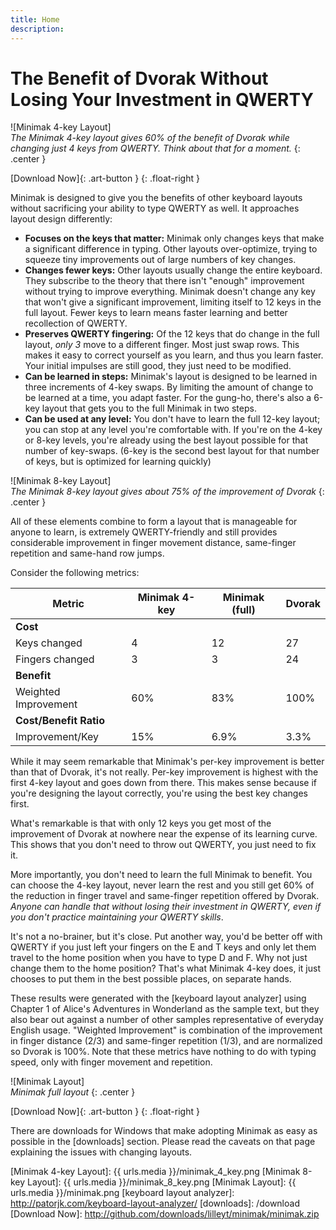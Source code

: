 ```yaml
---
title: Home
description:
---
```

The Benefit of Dvorak Without Losing Your Investment in QWERTY
==============================================================

![Minimak 4-key Layout]  
_The Minimak 4-key layout gives 60% of the benefit of Dvorak while
changing just 4 keys from QWERTY.  Think about that for a moment._
{: .center }

[Download Now]{: .art-button }
{: .float-right }

Minimak is designed to give you the benefits of other keyboard layouts
without sacrificing your ability to type QWERTY as well.  It approaches
layout design differently:

- __Focuses on the keys that matter:__  Minimak only changes keys that
  make a significant difference in typing.  Other layouts over-optimize,
  trying to squeeze tiny improvements out of large numbers of key
  changes.
- __Changes fewer keys:__ Other layouts usually change the entire
  keyboard.  They subscribe to the theory that there isn't "enough"
  improvement without trying to improve everything.  Minimak doesn't
  change any key that won't give a significant improvement, limiting
  itself to 12 keys in the full layout.  Fewer keys to learn means
  faster learning and better recollection of QWERTY.
- __Preserves QWERTY fingering:__ Of the 12 keys that do change in the
  full layout, _only 3_ move to a different finger.  Most just swap
  rows.  This makes it easy to correct yourself as you learn, and thus
  you learn faster.  Your initial impulses are still good, they just
  need to be modified.
- __Can be learned in steps:__  Minimak's layout is designed to be
  learned in three increments of 4-key swaps.  By limiting the amount of
  change to be learned at a time, you adapt faster.  For the gung-ho,
  there's also a 6-key layout that gets you to the full Minimak in two
  steps.
- __Can be used at any level:__  You don't have to learn the full 12-key
  layout; you can stop at any level you're comfortable with.  If you're
  on the 4-key or 8-key levels, you're already using the best layout
  possible for that number of key-swaps.  (6-key is the second best
  layout for that number of keys, but is optimized for learning
  quickly)

![Minimak 8-key Layout]  
_The Minimak 8-key layout gives about 75% of the improvement of Dvorak_
{: .center }

All of these elements combine to form a layout that is manageable for
anyone to learn, is extremely QWERTY-friendly and still provides
considerable improvement in finger movement distance, same-finger
repetition and same-hand row jumps.

Consider the following metrics:

|Metric                 |Minimak 4-key  |Minimak (full) |Dvorak   |
|-                      |-              |-              |-        |
|__Cost__                                                         |
|Keys changed           |4              |12             |27       |
|Fingers changed        |3              |3              |24       |
|__Benefit__                                                      |
|Weighted Improvement   |60%            |83%            |100%     |
|__Cost/Benefit Ratio__                                           |
|Improvement/Key        |15%            |6.9%           |3.3%     |

While it may seem remarkable that Minimak's per-key improvement is
better than that of Dvorak, it's not really.  Per-key improvement is
highest with the first 4-key layout and goes down from there.  This
makes sense because if you're designing the layout correctly, you're
using the best key changes first.

What's remarkable is that with only 12 keys you get most of the
improvement of Dvorak at nowhere near the expense of its learning curve.
This shows that you don't need to throw out QWERTY, you just need to
fix it.

More importantly, you don't need to learn the full Minimak to benefit.
You can choose the 4-key layout, never learn the rest and you still get
60% of the reduction in finger travel and same-finger repetition offered
by Dvorak.  _Anyone can handle that without losing their investment in
QWERTY, even if you don't practice maintaining your QWERTY skills_.

It's not a no-brainer, but it's close.  Put another way, you'd be better
off with QWERTY if you just left your fingers on the E and T keys and
only let them travel to the home position when you have to type D and F.
Why not just change them to the home position?  That's what Minimak
4-key does, it just chooses to put them in the best possible places, on
separate hands.

These results were generated with the [keyboard layout analyzer] using
Chapter 1 of Alice's Adventures in Wonderland as the sample text, but
they also bear out against a number of other samples representative of
everyday English usage.  "Weighted Improvement" is combination of the
improvement in finger distance (2/3) and same-finger repetition (1/3),
and are normalized so Dvorak is 100%.  Note that these metrics have
nothing to do with typing speed, only with finger movement and
repetition.

![Minimak Layout]  
_Minimak full layout_
{: .center }

[Download Now]{: .art-button }
{: .float-right }

There are downloads for Windows that make adopting Minimak as easy as
possible in the [downloads] section.  Please read the caveats on that
page explaining the issues with changing layouts.

[Minimak 4-key Layout]: {{ urls.media }}/minimak_4_key.png
[Minimak 8-key Layout]: {{ urls.media }}/minimak_8_key.png
[Minimak Layout]: {{ urls.media }}/minimak.png
[keyboard layout analyzer]: http://patorjk.com/keyboard-layout-analyzer/
[downloads]: /download
[Download Now]: http://github.com/downloads/lilleyt/minimak/minimak.zip
